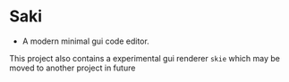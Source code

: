 # Saki
- A modern minimal gui code editor. 

This project also contains a experimental gui renderer `skie` which may be moved to another project in future
